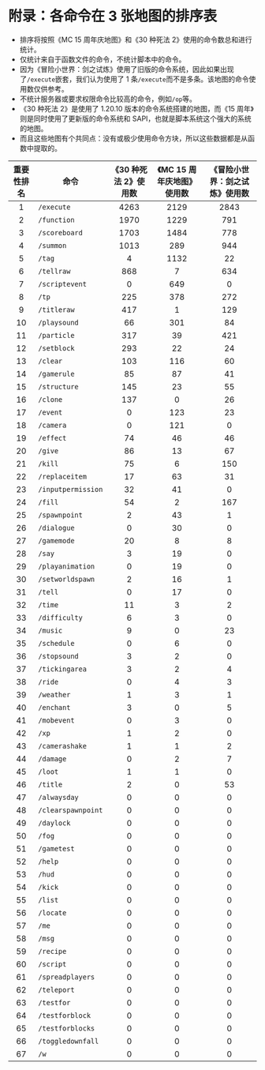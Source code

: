 # 附录：各命令在 3 张地图的排序表

- 排序将按照《MC 15 周年庆地图》和《30 种死法 2》使用的命令数总和进行统计。
- 仅统计来自于函数文件的命令，不统计脚本中的命令。
- 因为《冒险小世界：剑之试炼》使用了旧版的命令系统，因此如果出现了`/execute`嵌套，我们认为使用了 1 条`/execute`而不是多条。该地图的命令使用数仅供参考。
- 不统计服务器或要求权限命令比较高的命令，例如`/op`等。
- 《30 种死法 2》是使用了 1.20.10 版本的命令系统搭建的地图，而《15 周年》则是同时使用了更新版的命令系统和 SAPI，也就是脚本系统这个强大的系统的地图。
- 而且这些地图有个共同点：没有或极少使用命令方块，所以这些数据都是从函数中提取的。

| 重要性排名 | 命令 | 《30 种死法 2》使用数 | 《MC 15 周年庆地图》使用数 | 《冒险小世界：剑之试炼》使用数 |
| :---: | --- | :---: | :---: | :---: |
| 1 | `/execute` | 4263 | 2129 | 2843 |
| 2 | `/function` | 1970 | 1229 | 791 |
| 3 | `/scoreboard` | 1703 | 1484 | 778 |
| 4 | `/summon` | 1013 | 289 | 944 |
| 5 | `/tag` | 4 | 1132 | 22 |
| 6 | `/tellraw` | 868 | 7 | 634 |
| 7 | `/scriptevent` | 0 | 649 | 0 |
| 8 | `/tp` | 225 | 378 | 272 |
| 9 | `/titleraw` | 417 | 1 | 129 |
| 10 | `/playsound` | 66 | 301 | 84 |
| 11 | `/particle` | 317 | 39 | 421 |
| 12 | `/setblock` | 293 | 22 | 24 |
| 13 | `/clear` | 103 | 116 | 60 |
| 14 | `/gamerule` | 85 | 87 | 41 |
| 15 | `/structure` | 145 | 23 | 55 |
| 16 | `/clone` | 137 | 0 | 26 |
| 17 | `/event` | 0 | 123 | 23 |
| 18 | `/camera` | 0 | 121 | 0 |
| 19 | `/effect` | 74 | 46 | 46 |
| 20 | `/give` | 86 | 13 | 67 |
| 21 | `/kill` | 75 | 6 | 150 |
| 22 | `/replaceitem` | 17 | 63 | 31 |
| 23 | `/inputpermission` | 32 | 41 | 0 |
| 24 | `/fill` | 54 | 2 | 167 |
| 25 | `/spawnpoint` | 2 | 43 | 1 |
| 26 | `/dialogue` | 0 | 30 | 0 |
| 27 | `/gamemode` | 20 | 8 | 8 |
| 28 | `/say` | 3 | 19 | 0 |
| 29 | `/playanimation` | 0 | 19 | 0 |
| 30 | `/setworldspawn` | 2 | 16 | 1 |
| 31 | `/tell` | 0 | 17 | 0 |
| 32 | `/time` | 11 | 3 | 2 |
| 33 | `/difficulty` | 6 | 3 | 0 |
| 34 | `/music` | 9 | 0 | 23 |
| 35 | `/schedule` | 0 | 6 | 0 |
| 36 | `/stopsound` | 3 | 2 | 0 |
| 37 | `/tickingarea` | 3 | 2 | 4 |
| 38 | `/ride` | 0 | 4 | 3 |
| 39 | `/weather` | 1 | 3 | 1 |
| 40 | `/enchant` | 3 | 0 | 5 |
| 41 | `/mobevent` | 0 | 3 | 0 |
| 42 | `/xp` | 1 | 2 | 0 |
| 43 | `/camerashake` | 1 | 1 | 2 |
| 44 | `/damage` | 0 | 2 | 7 |
| 45 | `/loot` | 1 | 1 | 0 |
| 46 | `/title` | 2 | 0 | 53 |
| 47 | `/alwaysday` | 0 | 0 | 0 |
| 48 | `/clearspawnpoint` | 0 | 0 | 0 |
| 49 | `/daylock` | 0 | 0 | 0 |
| 50 | `/fog` | 0 | 0 | 0 |
| 51 | `/gametest` | 0 | 0 | 0 |
| 52 | `/help` | 0 | 0 | 0 |
| 53 | `/hud` | 0 | 0 | 0 |
| 54 | `/kick` | 0 | 0 | 0 |
| 55 | `/list` | 0 | 0 | 0 |
| 56 | `/locate` | 0 | 0 | 0 |
| 57 | `/me` | 0 | 0 | 0 |
| 58 | `/msg` | 0 | 0 | 0 |
| 59 | `/recipe` | 0 | 0 | 0 |
| 60 | `/script` | 0 | 0 | 0 |
| 61 | `/spreadplayers` | 0 | 0 | 0 |
| 62 | `/teleport` | 0 | 0 | 0 |
| 63 | `/testfor` | 0 | 0 | 0 |
| 64 | `/testforblock` | 0 | 0 | 0 |
| 65 | `/testforblocks` | 0 | 0 | 0 |
| 66 | `/toggledownfall` | 0 | 0 | 0 |
| 67 | `/w` | 0 | 0 | 0 |
